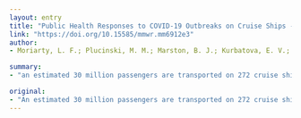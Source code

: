 ```yaml
---
layout: entry
title: "Public Health Responses to COVID-19 Outbreaks on Cruise Ships - Worldwide, February-March 2020"
link: "https://doi.org/10.15585/mmwr.mm6912e3"
author:
- Moriarty, L. F.; Plucinski, M. M.; Marston, B. J.; Kurbatova, E. V.; Knust, B.; Murray, E. L.; Pesik, N.; Rose, D.; Fitter, D.; Kobayashi, M.; Toda, M.; Canty, P. T.; Scheuer, T.; Halsey, E. S.; Cohen, N. J.; Stockman, L.; Wadford, D. A.; Medley, A. M.; Green, G.; Regan, J. J.; Tardivel, K.; White, S.; Brown, C.; Morales, C.; Yen, C.; Wittry, B.; Freeland, A.; Naramore, S.; Novak, R. T.; Daigle, D.; Weinberg, M.; Acosta, A.; Herzig, C.; Kapella, B. K.; Jacobson, K. R.; Lamba, K.; Ishizumi, A.; Sarisky, J.; Svendsen, E.; Blocher, T.; Wu, C.; Charles, J.; Wagner, R.; Stewart, A.; Mead, P. S.; Kurylo, E.; Campbell, S.; Murray, R.; Weidle, P.; Cetron, M.; Friedman, C. R.

summary:
- "an estimated 30 million passengers are transported on 272 cruise ships worldwide each year. SARS-CoV-2, the virus that causes coronavirus disease, has since spread worldwide to at least 187 countries and territories. Passengers on certain cruise ship voyages might be aged >/=65 years. COVID-19 outbreaks associated with three cruise ships have caused more than 800 laboratory-confirmed cases among passengers and crew, including 10 deaths."

original:
- "An estimated 30 million passengers are transported on 272 cruise ships worldwide each year* (1). Cruise ships bring diverse populations into proximity for many days, facilitating transmission of respiratory illness (2). SARS-CoV-2, the virus that causes coronavirus disease (COVID-19) was first identified in Wuhan, China, in December 2019 and has since spread worldwide to at least 187 countries and territories. Widespread COVID-19 transmission on cruise ships has been reported as well (3). Passengers on certain cruise ship voyages might be aged >/=65 years, which places them at greater risk for severe consequences of SARS-CoV-2 infection (4). During February-March 2020, COVID-19 outbreaks associated with three cruise ship voyages have caused more than 800 laboratory-confirmed cases among passengers and crew, including 10 deaths. Transmission occurred across multiple voyages of several ships. This report describes public health responses to COVID-19 outbreaks on these ships. COVID-19 on cruise ships poses a risk for rapid spread of disease, causing outbreaks in a vulnerable population, and aggressive efforts are required to contain spread. All persons should defer all cruise travel worldwide during the COVID-19 pandemic."
---
```


